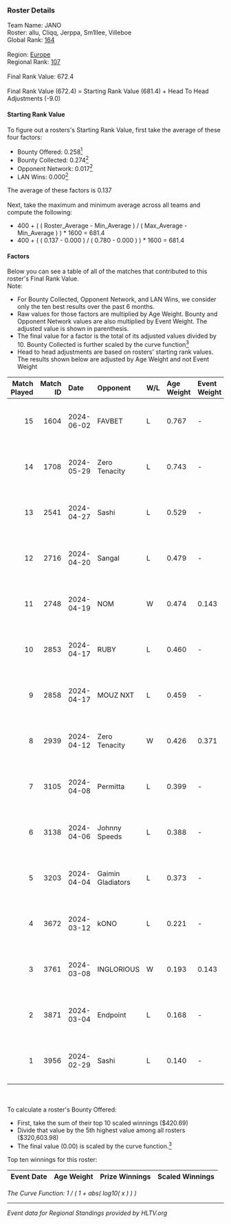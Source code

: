 ### Roster Details<br />
Team Name: JANO<br />
Roster: allu, Cliqq, Jerppa, Sm1llee, Villeboe<br />
Global Rank: [164](../standings_global.md)<br />
<br />
Region: [Europe]( ../standings_europe.md)<br />
Regional Rank: [107]( ../standings_europe.md)<br />
<br />
Final Rank Value:  672.4<br />
<br />
Final Rank Value (672.4) = Starting Rank Value (681.4) + Head To Head Adjustments (-9.0)<br />

#### Starting Rank Value<br />
To figure out a rosters's Starting Rank Value, first take the average of these four factors:<br />
- Bounty Offered: 0.258[<sup>1</sup>](#table2)
- Bounty Collected: 0.274[<sup>2</sup>](#table1)
- Opponent Network: 0.017[<sup>2</sup>](#table1)
- LAN Wins: 0.000[<sup>2</sup>](#table1)

The average of these factors is 0.137<br />
<br />
Next, take the maximum and minimum average across all teams and compute the following:<br />
- 400 + ( ( Roster_Average - Min_Average ) / ( Max_Average - Min_Average ) ) * 1600 = 681.4
- 400 + ( ( 0.137 - 0.000 ) / ( 0.780 - 0.000 ) ) * 1600 = 681.4


#### Factors<br />
Below you can see a table of all of the matches that contributed to this roster's Final Rank Value.<br />
Note:<br />

- For Bounty Collected, Opponent Network, and LAN Wins, we consider only the ten best results over the past 6 months.
- Raw values for those factors are multiplied by Age Weight. Bounty and Opponent Network values are also multiplied by Event Weight. The adjusted value is shown in parenthesis.
- The final value for a factor is the total of its adjusted values divided by 10. Bounty Collected is further scaled by the curve function[<sup>3</sup>](#curveFunction)
- Head to head adjustments are based on rosters' starting rank values. The results shown below are adjusted by Age Weight and not Event Weight
<span id="table1"></span><br />


| Match Played | Match ID | Date       | Opponent          | W/L | Age Weight | Event Weight | Bounty Collected | Opponent Network | LAN Wins  | H2H Adj. | Roster                                 |
| -: | -: | :- | :- | :- | :- | :- | :- | :- | :- | -: | :- |
|           15 |     1604 | 2024-06-02 | FAVBET            | L   | 0.767      | -            | -                | -                | -         |    -8.48 | allu, Cliqq, Jerppa, Sm1llee, Villeboe |
|           14 |     1708 | 2024-05-29 | Zero Tenacity     | L   | 0.743      | -            | -                | -                | -         |    -1.91 | allu, Cliqq, Jerppa, Sm1llee, Villeboe |
|           13 |     2541 | 2024-04-27 | Sashi             | L   | 0.529      | -            | -                | -                | -         |    -1.02 | allu, doto, Jerppa, juho, Sm1llee      |
|           12 |     2716 | 2024-04-20 | Sangal            | L   | 0.479      | -            | -                | -                | -         |    -1.10 | allu, doto, Jerppa, juho, Sm1llee      |
|           11 |     2748 | 2024-04-19 | NOM               | W   | 0.474      | 0.143        | 0.000 (0.000)    | 0.108 (0.007)    | 0 (0.000) |     4.90 | allu, doto, Jerppa, juho, Sm1llee      |
|           10 |     2853 | 2024-04-17 | RUBY              | L   | 0.460      | -            | -                | -                | -         |    -2.94 | allu, doto, Jerppa, juho, Sm1llee      |
|            9 |     2858 | 2024-04-17 | MOUZ NXT          | L   | 0.459      | -            | -                | -                | -         |    -1.67 | allu, doto, Jerppa, juho, Sm1llee      |
|            8 |     2939 | 2024-04-12 | Zero Tenacity     | W   | 0.426      | 0.371        | 0.143 (0.023)    | 1.000 (0.158)    | 0 (0.000) |    12.07 | allu, doto, Jerppa, juho, Sm1llee      |
|            7 |     3105 | 2024-04-08 | Permitta          | L   | 0.399      | -            | -                | -                | -         |    -2.10 | allu, doto, Jerppa, juho, Sm1llee      |
|            6 |     3138 | 2024-04-06 | Johnny Speeds     | L   | 0.388      | -            | -                | -                | -         |    -0.37 | allu, doto, Jerppa, juho, Sm1llee      |
|            5 |     3203 | 2024-04-04 | Gaimin Gladiators | L   | 0.373      | -            | -                | -                | -         |    -1.71 | allu, doto, Jerppa, juho, Sm1llee      |
|            4 |     3672 | 2024-03-12 | kONO              | L   | 0.221      | -            | -                | -                | -         |    -2.29 | allu, doto, Jelo, Jerppa, Sm1llee      |
|            3 |     3761 | 2024-03-08 | INGLORIOUS        | W   | 0.193      | 0.143        | 0.000 (0.000)    | 0.015 (0.000)    | 0 (0.000) |     1.96 | allu, doto, Jelo, Jerppa, Sm1llee      |
|            2 |     3871 | 2024-03-04 | Endpoint          | L   | 0.168      | -            | -                | -                | -         |    -3.99 | allu, doto, Jelo, Jerppa, Sm1llee      |
|            1 |     3956 | 2024-02-29 | Sashi             | L   | 0.140      | -            | -                | -                | -         |    -0.30 | allu, doto, Jelo, Jerppa, Sm1llee      |

<br />
<span id="table2"></span><br />
To calculate a roster's Bounty Offered:<br />

- First, take the sum of their top 10 scaled winnings ($420.69)
- Divide that value by the 5th highest value among all rosters ($320,603.98)
- The final value (0.00) is scaled by the curve function.[<sup>3</sup>](#curveFunction)

Top ten winnings for this roster:<br />

| Event Date | Age Weight | Prize Winnings | Scaled Winnings |
| :- | -: | :- | :- |


<span id="curveFunction"></span>_The Curve Function: 1 / ( 1 + abs( log10( x ) ) )_<br />

---
_Event data for Regional Standings provided by HLTV.org_<br />
